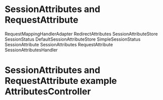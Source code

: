 # SessionAttributes and RequestAttribute

RequestMappingHandlerAdapter
RedirectAttributes
SessionAttributeStore
SessionStatus
DefaultSessionAttributeStore
SimpleSessionStatus
SessionAttribute
SessionAttributes
RequestAttribute
SessionAttributesHandler

# SessionAttributes and RequestAttribute example AttributesController
